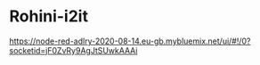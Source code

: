 # Rohini-i2it
https://node-red-adlry-2020-08-14.eu-gb.mybluemix.net/ui/#!/0?socketid=jF0ZvRy9AgJtSUwkAAAi
